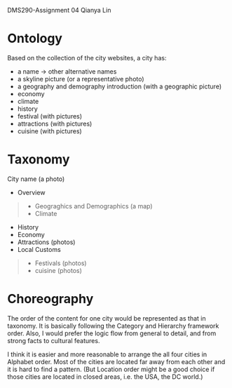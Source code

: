 ﻿DMS290-Assignment 04 
 Qianya Lin

# Ontology

Based on the collection of the city websites, a city has:
- a name -> other alternative names
- a skyline picture (or a representative photo)
- a geography and demography introduction (with a geographic picture)
- economy
- climate
- history
- festival (with pictures)
- attractions (with pictures)
- cuisine (with pictures)

# Taxonomy

 City name (a photo)
  - Overview
 > - Geograghics and Demographics (a map)
 > - Climate
 - History
 - Economy
 - Attractions (photos)
 - Local Customs
 > - Festivals (photos)
 > - cuisine (photos)

# Choreography
The order of the content for one city would be represented as that in taxonomy. It is basically following the Category and Hierarchy framework order. Also, I would prefer the logic flow from general to detail, and from strong facts to cultural features.

I think it is easier and more reasonable to arrange the all four cities in Alphabet order. Most of the cities are located far away from each other and it is hard to find a pattern. (But Location order might be a good choice if those cities are located in closed areas, i.e. the USA, the DC world.)

